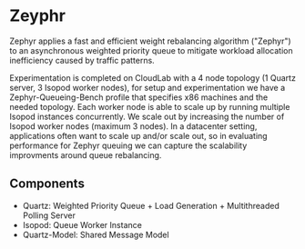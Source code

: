 # Zeyphr

Zephyr applies a fast and efficient weight rebalancing algorithm ("Zephyr") to an asynchronous weighted priority queue to mitigate workload allocation inefficiency caused by traffic patterns.

Experimentation is completed on CloudLab with a 4 node topology (1 Quartz server, 3 Isopod worker nodes), for setup and experimentation we have a Zephyr-Queueing-Bench profile that specifies x86 machines and the needed topology. Each worker node is able to scale up by running multiple Isopod instances concurrently. We scale out by increasing the number of Isopod worker nodes (maximum 3 nodes). In a datacenter setting, applications often want to scale up and/or scale out, so in evaluating performance for Zephyr queuing we can capture the scalability improvments around queue rebalancing.

## Components

- Quartz: Weighted Priority Queue + Load Generation + Multithreaded Polling Server
- Isopod: Queue Worker Instance
- Quartz-Model: Shared Message Model
